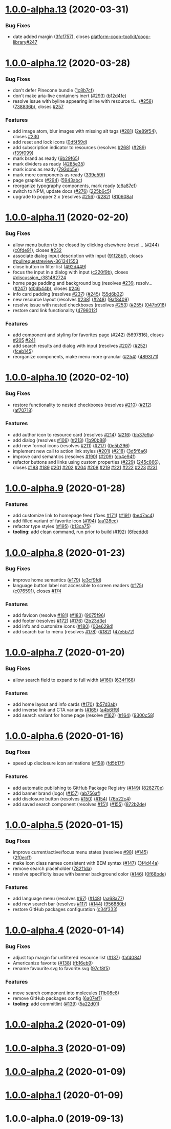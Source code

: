 # [1.0.0-alpha.13](https://github.com/platform-coop-toolkit/pinecone/compare/1.0.0-alpha.12...1.0.0-alpha.13) (2020-03-31)


### Bug Fixes

* date added margin ([3fcf757](https://github.com/platform-coop-toolkit/pinecone/commit/3fcf757dc37eaa96befbf7b43bd0e1cbddadb732)), closes [platform-coop-toolkit/coop-library#247](https://github.com/platform-coop-toolkit/coop-library/issues/247)



# [1.0.0-alpha.12](https://github.com/platform-coop-toolkit/pinecone/compare/v1.0.0-alpha.11...1.0.0-alpha.12) (2020-03-28)


### Bug Fixes

* don't defer Pinecone bundle ([1c8b7cf](https://github.com/platform-coop-toolkit/pinecone/commit/1c8b7cf78c9707e72267ce278bcf75e130cce028))
* don't make aria-live containers inert ([#293](https://github.com/platform-coop-toolkit/pinecone/issues/293)) ([b12d4fe](https://github.com/platform-coop-toolkit/pinecone/commit/b12d4fe069a2e193cd530f3234e38541adef9ab8))
* resolve issue with byline appearing inline with resource ti… ([#258](https://github.com/platform-coop-toolkit/pinecone/issues/258)) ([738836b](https://github.com/platform-coop-toolkit/pinecone/commit/738836b3ffc21656b510ed2c87d252944cb5f1bf)), closes [#257](https://github.com/platform-coop-toolkit/pinecone/issues/257)


### Features

* add image atom, blur images with missing alt tags ([#281](https://github.com/platform-coop-toolkit/pinecone/issues/281)) ([2e89f54](https://github.com/platform-coop-toolkit/pinecone/commit/2e89f54ac72111bc862ec0ea8c23afd723bbc36d)), closes [#230](https://github.com/platform-coop-toolkit/pinecone/issues/230)
* add reset and lock icons ([0d5f59d](https://github.com/platform-coop-toolkit/pinecone/commit/0d5f59d3cbc51ef5a3077bdf9db819d34fe2b83a))
* add subscription indicator to resources (resolves [#268](https://github.com/platform-coop-toolkit/pinecone/issues/268)) ([#289](https://github.com/platform-coop-toolkit/pinecone/issues/289)) ([f39f099](https://github.com/platform-coop-toolkit/pinecone/commit/f39f0992fc787272238681562934a3729bba7379))
* mark brand as ready ([6b29f65](https://github.com/platform-coop-toolkit/pinecone/commit/6b29f6583fbb0c55b91da0f300f7166eb58e0b44))
* mark dividers as ready ([4285e35](https://github.com/platform-coop-toolkit/pinecone/commit/4285e35f9ff95da6d7b467dcb6f701415f2fa794))
* mark icons as ready ([793db5e](https://github.com/platform-coop-toolkit/pinecone/commit/793db5e534e2bea5042877f6fccff1b898031b18))
* mark more components as ready ([339e59f](https://github.com/platform-coop-toolkit/pinecone/commit/339e59fb316b2225c903835ef666d2e4232a14c5))
* page graphics ([#294](https://github.com/platform-coop-toolkit/pinecone/issues/294)) ([5943abc](https://github.com/platform-coop-toolkit/pinecone/commit/5943abc87b3de418c0a7e5955d66abc714d7b5b9))
* reorganize typography components, mark ready ([c6a87e1](https://github.com/platform-coop-toolkit/pinecone/commit/c6a87e14c1353e07c403a6dc64c3a126f5f72452))
* switch to NPM, update docs ([#276](https://github.com/platform-coop-toolkit/pinecone/issues/276)) ([225b6c5](https://github.com/platform-coop-toolkit/pinecone/commit/225b6c573b6dd96b36f8d2b7aa308a098df1ccb1))
* upgrade to popper 2.x (resolves [#256](https://github.com/platform-coop-toolkit/pinecone/issues/256)) ([#282](https://github.com/platform-coop-toolkit/pinecone/issues/282)) ([810608a](https://github.com/platform-coop-toolkit/pinecone/commit/810608abad4dfd6e53a34a467e7cb3aeb88315a1))



# [1.0.0-alpha.11](https://github.com/platform-coop-toolkit/pinecone/compare/1.0.0-alpha.11...v1.0.0-alpha.11) (2020-02-20)


### Bug Fixes

* allow menu button to be closed by clicking elsewhere (resol… ([#244](https://github.com/platform-coop-toolkit/pinecone/issues/244)) ([c0fde91](https://github.com/platform-coop-toolkit/pinecone/commit/c0fde91587637d13b99ee61aa156a1804ab32fc1)), closes [#232](https://github.com/platform-coop-toolkit/pinecone/issues/232)
* associate dialog input description with input ([91f28bf](https://github.com/platform-coop-toolkit/pinecone/commit/91f28bf3fe5a17267237de66fa74163923c189bc)), closes [#pullrequestreview-361341553](https://github.com/platform-coop-toolkit/pinecone/issues/pullrequestreview-361341553)
* close button in filter list ([492d449](https://github.com/platform-coop-toolkit/pinecone/commit/492d4490b839fc598eee25f0f8f0b8d7cd6a9cf3))
* focus the input in a dialog with input ([c220f9b](https://github.com/platform-coop-toolkit/pinecone/commit/c220f9b5d7eae1c5fc50eddb3dc0c6a4e34d87c9)), closes [#discussion_r381482724](https://github.com/platform-coop-toolkit/pinecone/issues/discussion_r381482724)
* home page padding and background bug (resolves [#239](https://github.com/platform-coop-toolkit/pinecone/issues/239), resolv… ([#247](https://github.com/platform-coop-toolkit/pinecone/issues/247)) ([d0db44b](https://github.com/platform-coop-toolkit/pinecone/commit/d0db44b2dd61ec57b4e6fe23e9f69a8270e8581f)), closes [#246](https://github.com/platform-coop-toolkit/pinecone/issues/246)
* info card padding (resolves [#237](https://github.com/platform-coop-toolkit/pinecone/issues/237)) ([#245](https://github.com/platform-coop-toolkit/pinecone/issues/245)) ([55d6b32](https://github.com/platform-coop-toolkit/pinecone/commit/55d6b32185fd2595ff9e9df5e932b4cfc0031cd8))
* new resource layout (resolves [#238](https://github.com/platform-coop-toolkit/pinecone/issues/238)) ([#248](https://github.com/platform-coop-toolkit/pinecone/issues/248)) ([9af8409](https://github.com/platform-coop-toolkit/pinecone/commit/9af84092d4420b0875a966f79e8b9212a9e90376))
* resolve issue with nested checkboxes (resolves [#253](https://github.com/platform-coop-toolkit/pinecone/issues/253)) ([#255](https://github.com/platform-coop-toolkit/pinecone/issues/255)) ([047b918](https://github.com/platform-coop-toolkit/pinecone/commit/047b918cbe5bd70c0bc7da5cfbf088928e3c3a17))
* restore card link functionality ([4796012](https://github.com/platform-coop-toolkit/pinecone/commit/4796012f7a4b6363f890cf6726b81cc80de96cbc))


### Features

* add component and styling for favorites page ([#242](https://github.com/platform-coop-toolkit/pinecone/issues/242)) ([5697816](https://github.com/platform-coop-toolkit/pinecone/commit/56978165b5191e93c32088619a1c4ce381329f92)), closes [#205](https://github.com/platform-coop-toolkit/pinecone/issues/205) [#241](https://github.com/platform-coop-toolkit/pinecone/issues/241)
* add search results and dialog with input (resolves [#207](https://github.com/platform-coop-toolkit/pinecone/issues/207)) ([#252](https://github.com/platform-coop-toolkit/pinecone/issues/252)) ([fceb145](https://github.com/platform-coop-toolkit/pinecone/commit/fceb145956bf10bd4d9c6e4d5b8dcb37fd5cca5e))
* reorganize components, make menu more granular ([#254](https://github.com/platform-coop-toolkit/pinecone/issues/254)) ([4893f71](https://github.com/platform-coop-toolkit/pinecone/commit/4893f716356bfc184e52b967906a5eae28dbf1ba))



# [1.0.0-alpha.10](https://github.com/platform-coop-toolkit/pinecone/compare/1.0.0-alpha.9...1.0.0-alpha.10) (2020-02-10)


### Bug Fixes

* restore functionality to nested checkboxes (resolves [#210](https://github.com/platform-coop-toolkit/pinecone/issues/210)) ([#212](https://github.com/platform-coop-toolkit/pinecone/issues/212)) ([af70718](https://github.com/platform-coop-toolkit/pinecone/commit/af70718b7c4bf14f2ec642e783b5bf4760c866f7))


### Features

* add author icon to resource card (resolves [#214](https://github.com/platform-coop-toolkit/pinecone/issues/214)) ([#216](https://github.com/platform-coop-toolkit/pinecone/issues/216)) ([bb37e9a](https://github.com/platform-coop-toolkit/pinecone/commit/bb37e9a2636710d224b3009efcc42990f73d2841))
* add dialog (resolves [#106](https://github.com/platform-coop-toolkit/pinecone/issues/106)) ([#213](https://github.com/platform-coop-toolkit/pinecone/issues/213)) ([1b90b88](https://github.com/platform-coop-toolkit/pinecone/commit/1b90b887e01403ac914ae2e9b3996348777c5ac7))
* add new format icons (resolves [#211](https://github.com/platform-coop-toolkit/pinecone/issues/211)) ([#217](https://github.com/platform-coop-toolkit/pinecone/issues/217)) ([0e5b296](https://github.com/platform-coop-toolkit/pinecone/commit/0e5b29605202a89a2ca8d6821332959a00a1f8c1))
* implement new call to action link styles ([#201](https://github.com/platform-coop-toolkit/pinecone/issues/201)) ([#218](https://github.com/platform-coop-toolkit/pinecone/issues/218)) ([3d5f6a6](https://github.com/platform-coop-toolkit/pinecone/commit/3d5f6a6c74291ab51e01872d2324390e0160f7e5))
* improve card semantics (resolves [#190](https://github.com/platform-coop-toolkit/pinecone/issues/190)) ([#209](https://github.com/platform-coop-toolkit/pinecone/issues/209)) ([cb4e94f](https://github.com/platform-coop-toolkit/pinecone/commit/cb4e94f025e01ed741c08dcaf0ece429f5730349))
* refactor buttons and links using custom properties ([#229](https://github.com/platform-coop-toolkit/pinecone/issues/229)) ([245c866](https://github.com/platform-coop-toolkit/pinecone/commit/245c866e2f41479f5742267d2d8a895248bde3a8)), closes [#188](https://github.com/platform-coop-toolkit/pinecone/issues/188) [#189](https://github.com/platform-coop-toolkit/pinecone/issues/189) [#201](https://github.com/platform-coop-toolkit/pinecone/issues/201) [#202](https://github.com/platform-coop-toolkit/pinecone/issues/202) [#204](https://github.com/platform-coop-toolkit/pinecone/issues/204) [#208](https://github.com/platform-coop-toolkit/pinecone/issues/208) [#219](https://github.com/platform-coop-toolkit/pinecone/issues/219) [#221](https://github.com/platform-coop-toolkit/pinecone/issues/221) [#222](https://github.com/platform-coop-toolkit/pinecone/issues/222) [#223](https://github.com/platform-coop-toolkit/pinecone/issues/223) [#231](https://github.com/platform-coop-toolkit/pinecone/issues/231)



# [1.0.0-alpha.9](https://github.com/platform-coop-toolkit/pinecone/compare/1.0.0-alpha.8...1.0.0-alpha.9) (2020-01-28)


### Features

* add customize link to homepage feed (fixes [#171](https://github.com/platform-coop-toolkit/pinecone/issues/171)) ([#191](https://github.com/platform-coop-toolkit/pinecone/issues/191)) ([be47ac4](https://github.com/platform-coop-toolkit/pinecone/commit/be47ac44047e91d2504cafad9ebd6344578aaa64))
* add filled variant of favorite icon ([#194](https://github.com/platform-coop-toolkit/pinecone/issues/194)) ([aa128ec](https://github.com/platform-coop-toolkit/pinecone/commit/aa128ec9f737f937c9f7607c755d4a4107966795))
* refactor type styles ([#195](https://github.com/platform-coop-toolkit/pinecone/issues/195)) ([b13ca75](https://github.com/platform-coop-toolkit/pinecone/commit/b13ca75b96861bfb420b88d861911697e27d1bd3))
* **tooling:** add clean command, run prior to build ([#192](https://github.com/platform-coop-toolkit/pinecone/issues/192)) ([6feeddd](https://github.com/platform-coop-toolkit/pinecone/commit/6feeddd4c28eaef650aade38a69545c5413141a1))



# [1.0.0-alpha.8](https://github.com/platform-coop-toolkit/pinecone/compare/1.0.0-alpha.7...1.0.0-alpha.8) (2020-01-23)


### Bug Fixes

* improve home semantics ([#179](https://github.com/platform-coop-toolkit/pinecone/issues/179)) ([e3cf9fd](https://github.com/platform-coop-toolkit/pinecone/commit/e3cf9fd7fe8076d8c8ad23aa67086a7ecd21f2c6))
* language button label not accessible to screen readers ([#175](https://github.com/platform-coop-toolkit/pinecone/issues/175)) ([c076591](https://github.com/platform-coop-toolkit/pinecone/commit/c0765918a76d2d6df0b2b0b01b6a350dbe01b950)), closes [#174](https://github.com/platform-coop-toolkit/pinecone/issues/174)


### Features

* add favicon (resolve [#181](https://github.com/platform-coop-toolkit/pinecone/issues/181)) ([#183](https://github.com/platform-coop-toolkit/pinecone/issues/183)) ([9075f96](https://github.com/platform-coop-toolkit/pinecone/commit/9075f96b06b0e93f7d162cb0a07db883d2bb8e04))
* add footer (resolves [#172](https://github.com/platform-coop-toolkit/pinecone/issues/172)) ([#176](https://github.com/platform-coop-toolkit/pinecone/issues/176)) ([2b23d3e](https://github.com/platform-coop-toolkit/pinecone/commit/2b23d3e1bcc32aef1b50d61f4fbce23eae6090ee))
* add info and customize icons ([#180](https://github.com/platform-coop-toolkit/pinecone/issues/180)) ([00e629d](https://github.com/platform-coop-toolkit/pinecone/commit/00e629d4b48f9fce57e3bb33bc72836d294be349))
* add search bar to menu (resolves [#178](https://github.com/platform-coop-toolkit/pinecone/issues/178)) ([#182](https://github.com/platform-coop-toolkit/pinecone/issues/182)) ([47e5b72](https://github.com/platform-coop-toolkit/pinecone/commit/47e5b72f6bc530b3cc5349e4426dedfd3b596c6a))



# [1.0.0-alpha.7](https://github.com/platform-coop-toolkit/pinecone/compare/1.0.0-alpha.6...1.0.0-alpha.7) (2020-01-20)


### Bug Fixes

* allow search field to expand to full width ([#160](https://github.com/platform-coop-toolkit/pinecone/issues/160)) ([634f168](https://github.com/platform-coop-toolkit/pinecone/commit/634f16810703fb9a5b8e52496545f8a204eb1cb8))


### Features

* add home layout and info cards ([#170](https://github.com/platform-coop-toolkit/pinecone/issues/170)) ([b57d3ab](https://github.com/platform-coop-toolkit/pinecone/commit/b57d3ab7a146a981982a84ef780c18d68bf8faba))
* add inverse link and CTA variants ([#165](https://github.com/platform-coop-toolkit/pinecone/issues/165)) ([a4b6ff9](https://github.com/platform-coop-toolkit/pinecone/commit/a4b6ff987d131b724d961b3e8fed641f34c06e08))
* add search variant for home page (resolve [#162](https://github.com/platform-coop-toolkit/pinecone/issues/162)) ([#164](https://github.com/platform-coop-toolkit/pinecone/issues/164)) ([9300c58](https://github.com/platform-coop-toolkit/pinecone/commit/9300c589cbffaee7bf686db8ce5cb2afb378526a))



# [1.0.0-alpha.6](https://github.com/platform-coop-toolkit/pinecone/compare/1.0.0-alpha.5...1.0.0-alpha.6) (2020-01-16)


### Bug Fixes

* speed up disclosure icon animations ([#158](https://github.com/platform-coop-toolkit/pinecone/issues/158)) ([fd5b17f](https://github.com/platform-coop-toolkit/pinecone/commit/fd5b17f02fb97827e1a84ec3145d6c7d0d2b86c5))


### Features

* add automatic publishing to GitHub Package Registry ([#149](https://github.com/platform-coop-toolkit/pinecone/issues/149)) ([828270e](https://github.com/platform-coop-toolkit/pinecone/commit/828270ef0ebd77ce57938b1aa249dcde7c5c65e7))
* add banner brand (logo) ([#157](https://github.com/platform-coop-toolkit/pinecone/issues/157)) ([ab756af](https://github.com/platform-coop-toolkit/pinecone/commit/ab756afaf8da8cf9287fb88de18cea0fefe6195e))
* add disclosure button (resolves [#150](https://github.com/platform-coop-toolkit/pinecone/issues/150)) ([#154](https://github.com/platform-coop-toolkit/pinecone/issues/154)) ([76b22c4](https://github.com/platform-coop-toolkit/pinecone/commit/76b22c4870888241f44c7065ca2c2906c665571d))
* add saved search component (resolves [#151](https://github.com/platform-coop-toolkit/pinecone/issues/151)) ([#155](https://github.com/platform-coop-toolkit/pinecone/issues/155)) ([872b2de](https://github.com/platform-coop-toolkit/pinecone/commit/872b2dec12f20154264c43083431b551fff3a721))



# [1.0.0-alpha.5](https://github.com/platform-coop-toolkit/pinecone/compare/1.0.0-alpha.4...1.0.0-alpha.5) (2020-01-15)


### Bug Fixes

* improve current/active/focus menu states (resolves [#98](https://github.com/platform-coop-toolkit/pinecone/issues/98)) ([#145](https://github.com/platform-coop-toolkit/pinecone/issues/145)) ([2f0ecff](https://github.com/platform-coop-toolkit/pinecone/commit/2f0ecffa79cfaf9fd7004ce0eb3095c7fcc4fe91))
* make icon class names consistent with BEM syntax ([#147](https://github.com/platform-coop-toolkit/pinecone/issues/147)) ([3f4d44a](https://github.com/platform-coop-toolkit/pinecone/commit/3f4d44a87e578de933d51451b0064e51d9e0415c))
* remove search placeholder ([782f1da](https://github.com/platform-coop-toolkit/pinecone/commit/782f1da8892ca569c1f4cfa2d5a79c77583d0d88))
* resolve specificity issue with banner background color ([#146](https://github.com/platform-coop-toolkit/pinecone/issues/146)) ([0f68bde](https://github.com/platform-coop-toolkit/pinecone/commit/0f68bdedda6b004e7bb963607bffb513fed2eeaf))


### Features

* add language menu (resolves [#67](https://github.com/platform-coop-toolkit/pinecone/issues/67)) ([#148](https://github.com/platform-coop-toolkit/pinecone/issues/148)) ([aa68a77](https://github.com/platform-coop-toolkit/pinecone/commit/aa68a77d89ee0252532b24124b9a6957c75cd8aa))
* add new search bar (resolves [#117](https://github.com/platform-coop-toolkit/pinecone/issues/117)) ([#144](https://github.com/platform-coop-toolkit/pinecone/issues/144)) ([956880b](https://github.com/platform-coop-toolkit/pinecone/commit/956880ba61e4b0df65b1da6131886ece65bf22c9))
* restore GitHub packages configuration ([c34f333](https://github.com/platform-coop-toolkit/pinecone/commit/c34f333e99acda2ed5aac8f7cb1105de0da2a6bd))



# [1.0.0-alpha.4](https://github.com/platform-coop-toolkit/pinecone/compare/1.0.0-alpha.3...1.0.0-alpha.4) (2020-01-14)


### Bug Fixes

* adjust top margin for unfiltered resource list ([#137](https://github.com/platform-coop-toolkit/pinecone/issues/137)) ([faf4084](https://github.com/platform-coop-toolkit/pinecone/commit/faf4084fc9d5e592d13c65c4d15407e33ec4b944))
* Americanize favorite ([#138](https://github.com/platform-coop-toolkit/pinecone/issues/138)) ([fb16eb9](https://github.com/platform-coop-toolkit/pinecone/commit/fb16eb9134f9745aaad23262be20e7b210de0918))
* rename favourite.svg to favorite.svg ([97cf8f5](https://github.com/platform-coop-toolkit/pinecone/commit/97cf8f5d97a08d515b66e0469a582f54c1a6c041))


### Features

* move search component into molecules ([11b08c8](https://github.com/platform-coop-toolkit/pinecone/commit/11b08c8047953a149a9acdb6582f5ea864a5f6e4))
* remove GitHub packages config ([6a07ef1](https://github.com/platform-coop-toolkit/pinecone/commit/6a07ef18e1581856e30d51616c81f2d42b5d1c40))
* **tooling:** add commitlint ([#139](https://github.com/platform-coop-toolkit/pinecone/issues/139)) ([5a22d01](https://github.com/platform-coop-toolkit/pinecone/commit/5a22d01a3cc06fed27404f4bf1a0d2dd306219e2))



# [1.0.0-alpha.2](https://github.com/platform-coop-toolkit/pinecone/compare/1.0.0-alpha.1...1.0.0-alpha.2) (2020-01-09)



# [1.0.0-alpha.3](https://github.com/platform-coop-toolkit/pinecone/compare/1.0.0-alpha.2...1.0.0-alpha.3) (2020-01-09)



# [1.0.0-alpha.2](https://github.com/platform-coop-toolkit/pinecone/compare/1.0.0-alpha.1...1.0.0-alpha.2) (2020-01-09)



# [1.0.0-alpha.1](https://github.com/platform-coop-toolkit/pinecone/compare/1.0.0-alpha.0...1.0.0-alpha.1) (2020-01-09)



# 1.0.0-alpha.0 (2019-09-13)



